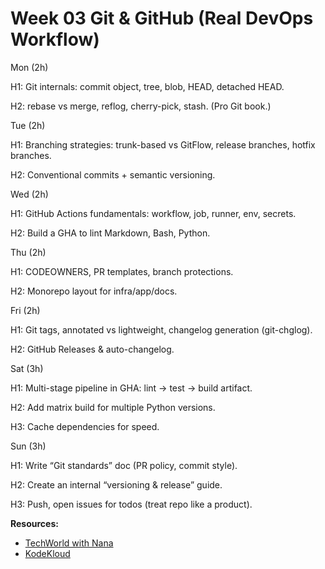 # Week 03  Git & GitHub (Real DevOps Workflow)

Mon (2h)

H1: Git internals: commit object, tree, blob, HEAD, detached HEAD.

H2: rebase vs merge, reflog, cherry-pick, stash. (Pro Git book.)

Tue (2h)

H1: Branching strategies: trunk-based vs GitFlow, release branches, hotfix branches.

H2: Conventional commits + semantic versioning.

Wed (2h)

H1: GitHub Actions fundamentals: workflow, job, runner, env, secrets.

H2: Build a GHA to lint Markdown, Bash, Python.

Thu (2h)

H1: CODEOWNERS, PR templates, branch protections.

H2: Monorepo layout for infra/app/docs.

Fri (2h)

H1: Git tags, annotated vs lightweight, changelog generation (git-chglog).

H2: GitHub Releases & auto-changelog.

Sat (3h)

H1: Multi-stage pipeline in GHA: lint → test → build artifact.

H2: Add matrix build for multiple Python versions.

H3: Cache dependencies for speed.

Sun (3h)

H1: Write “Git standards” doc (PR policy, commit style).

H2: Create an internal “versioning & release” guide.

H3: Push, open issues for todos (treat repo like a product).



**Resources:**
- [TechWorld with Nana](https://www.youtube.com/c/TechWorldwithNana)
- [KodeKloud](https://kodekloud.com/)
